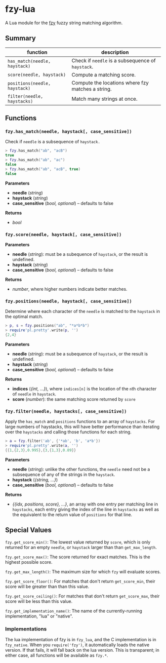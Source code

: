 # fzy-lua

A Lua module for the [fzy][] fuzzy string matching algorithm.

[fzy]: https://github.com/jhawthorn/fzy


## Summary

| function                      | description                                       |
|-------------------------------|---------------------------------------------------|
| `has_match(needle, haystack)` | Check if `needle` is a subsequence of `haystack`. |
| `score(needle, haystack)`     | Compute a matching score.                         |
| `positions(needle, haystack)` | Compute the locations where fzy matches a string. |
| `filter(needle, haystacks)`   | Match many strings at once.                       |


## Functions

### `fzy.has_match(needle, haystack[, case_sensitive])`

Check if `needle` is a subsequence of `haystack.`

``` lua
> fzy.has_match("ab", "acB")
true
> fzy.has_match("ab", "ac")
false
> fzy.has_match("ab", "acB", true)
false
```

**Parameters**
* **needle** (*string*)
* **haystack** (*string*)
* **case_sensitive** (*bool, optional*) – defaults to false

**Returns**
* *bool*


### `fzy.score(needle, haystack[, case_sensitive])`

**Parameters**
* **needle** (*string*): must be a subequence of `haystack`, or the result is
  undefined.
* **haystack** (*string*)
* **case_sensitive** (*bool, optional*) – defaults to false

**Returns**
* *number*, where higher numbers indicate better matches.


### `fzy.positions(needle, haystack[, case_sensitive])`

Determine where each character of the `needle` is matched to the `haystack` in
the optimal match.

``` lua
> p, s = fzy.positions("ab", "*a*b*b")
> require'pl.pretty'.write(p, '')
{2,4}
```

**Parameters**
* **needle** (*string*): must be a subequence of `haystack`, or the result is
  undefined.
* **haystack** (*string*)
* **case_sensitive** (*bool, optional*) – defaults to false

**Returns**
* **indices** (*{int, ...}*), where `indices[n]` is the location of the `n`th
  character of `needle` in `haystack`.
* **score**  (*number*): the same matching score returned by `score`


### `fzy.filter(needle, haystacks[, case_sensitive])`

Apply the `has_match` and `positions` functions to an array of `haystacks`.
For large numbers of haystacks, this will have better performance than
iterating over the `haystacks` and calling those functions for each string.

``` lua
> a = fzy.filter('ab', {'*ab', 'b', 'a*b'})
> require'pl.pretty'.write(a, '')
{{1,{2,3},0.995},{3,{1,3},0.89}}
```

**Parameters**
* **needle** (*string*): unlike the other functions, the `needle` need not be
  a subsequence of any of the strings in the `haystack`.
* **haystack** (*{string, ...}*)
* **case_sensitive** (*bool, optional*) – defaults to false

**Returns**
* *{{idx, positions, score}, ...}*, an array with one entry per matching line
  in `haystacks`, each entry giving the index of the line in `haystacks` as
  well as the equivalent to the return value of `positions` for that line.


## Special Values

`fzy.get_score_min()`: The lowest value returned by `score`, which is only returned
for an empty `needle`, or `haystack` larger than than `get_max_length`.

`fzy.get_score_max()`: The score returned for exact matches. This is the
highest possible score.

`fzy.get_max_length()`: The maximum size for which `fzy` will evaluate scores.

`fzy.get_score_floor()`: For matches that don't return `get_score_min`, their
score will be greater than than this value.

`fzy.get_score_ceiling()`: For matches that don't return `get_score_max`, their
score will be less than this value.

`fzy.get_implementation_name()`: The name of the currently-running
implementation, "lua" or "native".


### Implementations

The lua implementation of fzy is in `fzy_lua`, and the C implementation is in
`fzy_native`. When you `require('fzy')`, it automatically loads the native
version. If that fails, it will fall back on the lua version. This is transparent;
in either case, all functions will be available as `fzy.*`.

